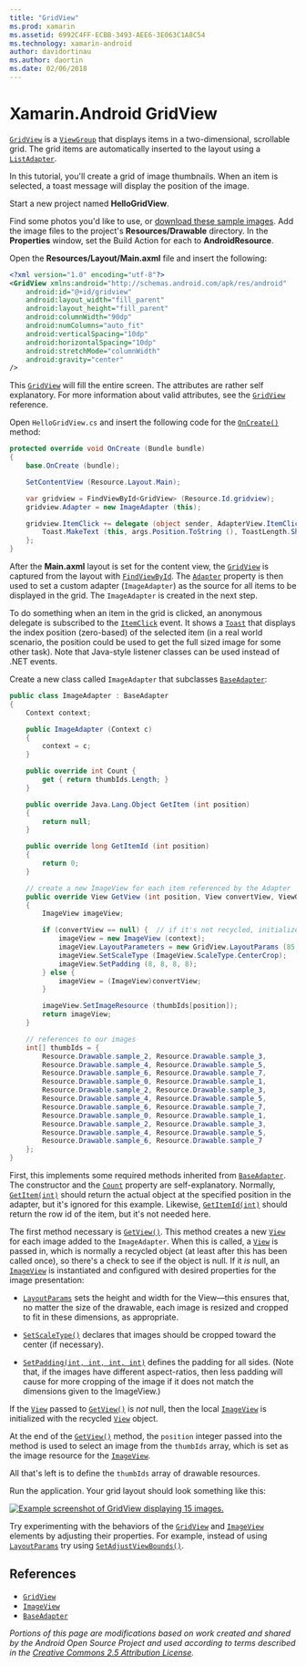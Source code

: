 ```yaml
---
title: "GridView"
ms.prod: xamarin
ms.assetid: 6992C4FF-ECBB-3493-AEE6-3E063C1A8C54
ms.technology: xamarin-android
author: davidortinau
ms.author: daortin
ms.date: 02/06/2018
---
```


# Xamarin.Android GridView

[`GridView`](xref:Android.Widget.GridView) is a
[`ViewGroup`](xref:Android.Views.ViewGroup)
that displays items in a two-dimensional, scrollable grid. The grid
items are automatically inserted to the layout using a
[`ListAdapter`](xref:Android.App.ListActivity.ListAdapter).

In this tutorial, you'll create a grid of image thumbnails. When an
item is selected, a toast message will display the position of the
image.

Start a new project named **HelloGridView**.

Find some photos you'd like to use, or
[download these sample
images](https://developer.android.com/shareables/sample_images.zip). Add
the image files to the project's **Resources/Drawable** directory. In
the **Properties** window, set the Build Action for each to
**AndroidResource**.

Open the **Resources/Layout/Main.axml** file and insert the following:

```xml
<?xml version="1.0" encoding="utf-8"?>
<GridView xmlns:android="http://schemas.android.com/apk/res/android"
    android:id="@+id/gridview"
    android:layout_width="fill_parent"
    android:layout_height="fill_parent"
    android:columnWidth="90dp"
    android:numColumns="auto_fit"
    android:verticalSpacing="10dp"
    android:horizontalSpacing="10dp"
    android:stretchMode="columnWidth"
    android:gravity="center"
/>
```

This
[`GridView`](xref:Android.Widget.GridView) will fill the entire
screen. The attributes are rather self explanatory. For more
information about valid attributes, see the
[`GridView`](xref:Android.Widget.GridView) reference.

Open `HelloGridView.cs` and insert the following code for the
[`OnCreate()`](xref:Android.App.Activity.OnCreate*)
method:

```csharp
protected override void OnCreate (Bundle bundle)
{
    base.OnCreate (bundle);

    SetContentView (Resource.Layout.Main);

    var gridview = FindViewById<GridView> (Resource.Id.gridview);
    gridview.Adapter = new ImageAdapter (this);

    gridview.ItemClick += delegate (object sender, AdapterView.ItemClickEventArgs args) {
        Toast.MakeText (this, args.Position.ToString (), ToastLength.Short).Show ();
    };
}
```

After the **Main.axml** layout is set for the content view, the
[`GridView`](xref:Android.Widget.GridView) is captured from the
layout with
[`FindViewById`](xref:Android.App.Activity.FindViewById*). The
[`Adapter`](xref:Android.Widget.AdapterView.RawAdapter)
property is then used to set a custom adapter (`ImageAdapter`) as the
source for all items to be displayed in the grid. The `ImageAdapter` is
created in the next step.

To do something when an item in the grid is clicked, an anonymous
delegate is subscribed to the
[`ItemClick`](xref:Android.Widget.AdapterView.ItemClick) event.
It shows a
[`Toast`](xref:Android.Widget.Toast) that displays the index
position (zero-based) of the selected item (in a real world scenario,
the position could be used to get the full sized image for some other
task). Note that Java-style listener classes can be used instead of
.NET events.

Create a new class called `ImageAdapter` that subclasses
[`BaseAdapter`](xref:Android.Widget.BaseAdapter):

```csharp
public class ImageAdapter : BaseAdapter
{
    Context context;

    public ImageAdapter (Context c)
    {
        context = c;
    }

    public override int Count {
        get { return thumbIds.Length; }
    }

    public override Java.Lang.Object GetItem (int position)
    {
        return null;
    }

    public override long GetItemId (int position)
    {
        return 0;
    }

    // create a new ImageView for each item referenced by the Adapter
    public override View GetView (int position, View convertView, ViewGroup parent)
    {
        ImageView imageView;

        if (convertView == null) {  // if it's not recycled, initialize some attributes
            imageView = new ImageView (context);
            imageView.LayoutParameters = new GridView.LayoutParams (85, 85);
            imageView.SetScaleType (ImageView.ScaleType.CenterCrop);
            imageView.SetPadding (8, 8, 8, 8);
        } else {
            imageView = (ImageView)convertView;
        }

        imageView.SetImageResource (thumbIds[position]);
        return imageView;
    }

    // references to our images
    int[] thumbIds = {
        Resource.Drawable.sample_2, Resource.Drawable.sample_3,
        Resource.Drawable.sample_4, Resource.Drawable.sample_5,
        Resource.Drawable.sample_6, Resource.Drawable.sample_7,
        Resource.Drawable.sample_0, Resource.Drawable.sample_1,
        Resource.Drawable.sample_2, Resource.Drawable.sample_3,
        Resource.Drawable.sample_4, Resource.Drawable.sample_5,
        Resource.Drawable.sample_6, Resource.Drawable.sample_7,
        Resource.Drawable.sample_0, Resource.Drawable.sample_1,
        Resource.Drawable.sample_2, Resource.Drawable.sample_3,
        Resource.Drawable.sample_4, Resource.Drawable.sample_5,
        Resource.Drawable.sample_6, Resource.Drawable.sample_7
    };
}
```

First, this implements some required methods inherited from
[`BaseAdapter`](xref:Android.Widget.BaseAdapter). The constructor
and the
[`Count`](xref:Android.Widget.BaseAdapter.Count) property are
self-explanatory. Normally,
[`GetItem(int)`](xref:Android.Widget.BaseAdapter.GetItem*)
should return the actual object at the specified position in the
adapter, but it's ignored for this example. Likewise,
[`GetItemId(int)`](xref:Android.Widget.BaseAdapter.GetItemId*)
should return the row id of the item, but it's not needed here.

The first method necessary is
[`GetView()`](xref:Android.Widget.BaseAdapter.GetView*).
This method creates a new
[`View`](xref:Android.Views.View)
for each image added to the `ImageAdapter`. When this is called, a
[`View`](xref:Android.Views.View)
is passed in, which is normally a recycled object (at least after
this has been called once), so there's a check to see if the object
is null. If it *is* null, an
[`ImageView`](xref:Android.Widget.ImageView)
is instantiated and configured with desired properties for the
image presentation:

- [`LayoutParams`](xref:Android.Views.View.LayoutParameters)
  sets the height and width for the View&mdash;this ensures that,
  no matter the size of the drawable, each image is resized and
  cropped to fit in these dimensions, as appropriate.

- [`SetScaleType()`](xref:Android.Widget.ImageView.SetScaleType*)
  declares that images should be cropped toward the center (if
  necessary).

- [`SetPadding(int, int, int, int)`](xref:Android.Views.View.SetPadding*)
  defines the padding for all sides. (Note that, if the images have
  different aspect-ratios, then less padding will cause for more
  cropping of the image if it does not match the dimensions given
  to the ImageView.)

If the [`View`](xref:Android.Views.View)
passed to [`GetView()`](xref:Android.Widget.BaseAdapter.GetView*)
is *not* null, then the local
[`ImageView`](xref:Android.Widget.ImageView)
is initialized with the recycled
[`View`](xref:Android.Views.View) object.

At the end of the
[`GetView()`](xref:Android.Widget.BaseAdapter.GetView*)
method, the `position` integer passed into the method is used to
select an image from the `thumbIds` array, which is set as the
image resource for the
[`ImageView`](xref:Android.Widget.ImageView).

All that's left is to define the `thumbIds` array of drawable
resources.

Run the application. Your grid layout should look something like this:

[![Example screenshot of GridView displaying 15 images.](grid-view-images/helloviews4.png)](grid-view-images/helloviews4.png#lightbox)

Try experimenting with the behaviors of the
[`GridView`](xref:Android.Widget.GridView) and
[`ImageView`](xref:Android.Widget.ImageView)
elements by adjusting their properties. For example, instead of using
[`LayoutParams`](xref:Android.Views.View.LayoutParameters) try using
[`SetAdjustViewBounds()`](xref:Android.Widget.ImageView.SetAdjustViewBounds*).

## References

- [`GridView`](xref:Android.Widget.GridView)
- [`ImageView`](xref:Android.Widget.ImageView)
- [`BaseAdapter`](xref:Android.Widget.BaseAdapter)

_Portions of this page are modifications based on work created and shared by the
Android Open Source Project and used according to terms described in the
[Creative Commons 2.5 Attribution License](https://creativecommons.org/licenses/by/2.5/)._
